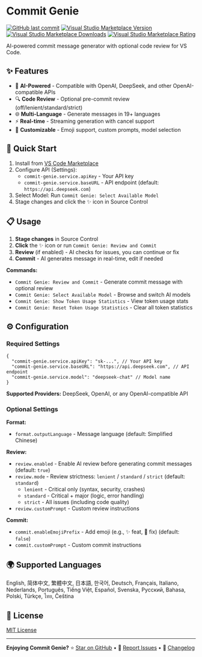 # Commit Genie

[![GitHub last commit](https://img.shields.io/github/last-commit/joygqz/commit-genie?style=flat-square)](https://github.com/joygqz/commit-genie)
[![Visual Studio Marketplace Version](https://img.shields.io/visual-studio-marketplace/v/joygqz.commit-genie?style=flat-square)](https://marketplace.visualstudio.com/items?itemName=joygqz.commit-genie)
[![Visual Studio Marketplace Downloads](https://img.shields.io/visual-studio-marketplace/d/joygqz.commit-genie?style=flat-square)](https://marketplace.visualstudio.com/items?itemName=joygqz.commit-genie)
[![Visual Studio Marketplace Rating](https://img.shields.io/visual-studio-marketplace/r/joygqz.commit-genie?style=flat-square)](https://marketplace.visualstudio.com/items?itemName=joygqz.commit-genie&ssr=false#review-details)

AI-powered commit message generator with optional code review for VS Code.

## ✨ Features

- 🤖 **AI-Powered** - Compatible with OpenAI, DeepSeek, and other OpenAI-compatible APIs
- 🔍 **Code Review** - Optional pre-commit review (off/lenient/standard/strict)
- 🌐 **Multi-Language** - Generate messages in 19+ languages
- ⚡ **Real-time** - Streaming generation with cancel support
- 🎨 **Customizable** - Emoji support, custom prompts, model selection

## 🚀 Quick Start

1. Install from [VS Code Marketplace](https://marketplace.visualstudio.com/items?itemName=joygqz.commit-genie)
2. Configure API (Settings):
   - `commit-genie.service.apiKey` - Your API key
   - `commit-genie.service.baseURL` - API endpoint (default: `https://api.deepseek.com`)
3. Select Model: Run `Commit Genie: Select Available Model`
4. Stage changes and click the ✨ icon in Source Control

## 📋 Usage

1. **Stage changes** in Source Control
2. **Click** the ✨ icon or run `Commit Genie: Review and Commit`
3. **Review** (if enabled) - AI checks for issues, you can continue or fix
4. **Commit** - AI generates message in real-time, edit if needed

**Commands:**
- `Commit Genie: Review and Commit` - Generate commit message with optional review
- `Commit Genie: Select Available Model` - Browse and switch AI models
- `Commit Genie: Show Token Usage Statistics` - View token usage stats
- `Commit Genie: Reset Token Usage Statistics` - Clear all token statistics

## ⚙️ Configuration

### Required Settings

```jsonc
{
  "commit-genie.service.apiKey": "sk-...", // Your API key
  "commit-genie.service.baseURL": "https://api.deepseek.com", // API endpoint
  "commit-genie.service.model": "deepseek-chat" // Model name
}
```

**Supported Providers:** DeepSeek, OpenAI, or any OpenAI-compatible API

### Optional Settings

**Format:**
- `format.outputLanguage` - Message language (default: Simplified Chinese)

**Review:**
- `review.enabled` - Enable AI review before generating commit messages (default: `true`)
- `review.mode` - Review strictness: `lenient` / `standard` / `strict` (default: `standard`)
  - `lenient` - Critical only (syntax, security, crashes)
  - `standard` - Critical + major (logic, error handling)
  - `strict` - All issues (including code quality)
- `review.customPrompt` - Custom review instructions

**Commit:**
- `commit.enableEmojiPrefix` - Add emoji (e.g., ✨ feat, 🐛 fix) (default: `false`)
- `commit.customPrompt` - Custom commit instructions

## 🌍 Supported Languages

English, 简体中文, 繁體中文, 日本語, 한국어, Deutsch, Français, Italiano, Nederlands, Português, Tiếng Việt, Español, Svenska, Русский, Bahasa, Polski, Türkçe, ไทย, Čeština

## 📝 License

[MIT License](LICENSE)

---

**Enjoying Commit Genie?**
⭐ [Star on GitHub](https://github.com/joygqz/commit-genie) • 💬 [Report Issues](https://github.com/joygqz/commit-genie/issues) • 📝 [Changelog](CHANGELOG.md)
